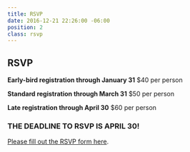 ```yaml
---
title: RSVP
date: 2016-12-21 22:26:00 -06:00
position: 2
class: rsvp
---
```


## RSVP

**Early-bird registration through January 31**
$40 per person

**Standard registration through March 31**
$50 per person

**Late registration through April 30**
$60 per person


### THE DEADLINE TO RSVP IS APRIL 30!
[Please fill out the RSVP form here](https://docs.google.com/forms/d/e/1FAIpQLScq25zgb1W7tywR07IzCfnkXQijtyeBlukhd6kkKx23QqVJ0w/viewform).